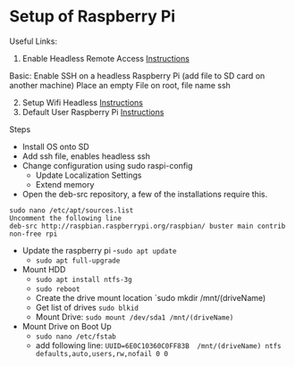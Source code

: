 # Setup of Raspberry Pi
Useful Links:
1. Enable Headless Remote Access [Instructions](https://www.raspberrypi.org/documentation/remote-access/ssh/) 

Basic: Enable SSH on a headless Raspberry Pi (add file to SD card on another machine) 
Place an empty File on root, file name ssh 

2. Setup Wifi Headless [Instructions](https://www.raspberrypi.org/documentation/configuration/wireless/headless.md)
3. Default User Raspberry Pi [Instructions](https://www.raspberrypi.org/documentation/raspbian/updating.md)
 
Steps 

- Install OS onto SD 
- Add ssh file, enables headless ssh
- Change configuration using sudo raspi-config
	- Update Localization Settings
	- Extend memory
- Open the deb-src repository, a few of the installations require this.
```
sudo nano /etc/apt/sources.list 
Uncomment the following line
deb-src http://raspbian.raspberrypi.org/raspbian/ buster main contrib non-free rpi

```
- Update the raspberry pi
	-`sudo apt update`
	- `sudo apt full-upgrade` 
- Mount HDD 
	- `sudo apt install ntfs-3g`
	- `sudo reboot` 
	- Create the drive mount location `sudo mkdir /mnt/(driveName)
	- Get list of drives `sudo blkid`
	- Mount Drive: `sudo mount /dev/sda1 /mnt/(driveName)` 
- Mount Drive on Boot Up
	- `sudo nano /etc/fstab`
	- add following line:
		`UUID=6E0C10360C0FF83B  /mnt/(driveName) ntfs defaults,auto,users,rw,nofail 0 0` 

